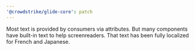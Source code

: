 ```yaml
---
'@crowdstrike/glide-core': patch
---
```


Most text is provided by consumers via attributes. But many components have built-in text to help screenreaders. That text has been fully localized for French and Japanese.
